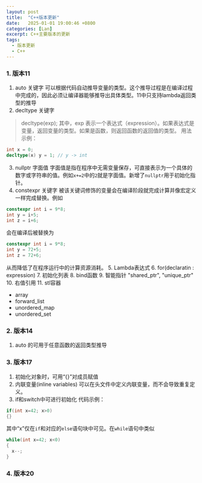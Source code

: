 ```yaml
---
layout: post
title:  "C++版本更新"
date:   2025-01-01 19:00:46 +0800
categories: [Lan]
excerpt: C++主要版本的更新
tags:
  - 版本更新
  - C++
---
```


### 1. 版本11
1. auto 关键字
可以根据代码自动推导变量的类型。这个推导过程是在编译过程中完成的，因此必须让编译器能够推导出具体类型。11中只支持lambda返回类型的推导
2. decltype 关键字
>decltype(exp);
其中，exp 表示一个表达式（expression）。如果表达式是变量，返回变量的类型。如果是函数，则返回函数的返回值的类型。
用法示例：
```C++
int x = 0;
decltype(x) y = 1; // y -> int
```
3. nullptr 字面值
字面值是指在程序中无需变量保存，可直接表示为一个具体的数字或字符串的值。例如`x+=2`中的`2`就是字面值。新增了`nullptr`用于初始化指针。
4. constexpr 关键字
被该关键词修饰的变量会在编译阶段就完成计算并像宏定义一样完成替换。例如
```C++
constexpr int i = 9*8;
int y = i+5;
int z = i+6;
```
会在编译后被替换为
```C++
constexpr int i = 9*8;
int y = 72+5;
int z = 72+6;
```
从而降低了在程序运行中的计算资源消耗。
5. Lambda表达式
6. for(declaratin : expression)
7. 初始化列表
8. bind函数
9. 智能指针 "shared_ptr", "unique_ptr"
10. 右值引用
11. stl容器
* array
* forward_list
* unordered_map
* unordered_set

### 2. 版本14
1. auto 的可用于任意函数的返回类型推导

### 3. 版本17
1. 初始化对象时，可用“{}”对成员赋值
2. 内联变量(inline variables)
可以在头文件中定义内联变量，而不会导致重复定义。
3. if和switch中可进行初始化
代码示例：
```C++
if(int x=42; x>0)
{}
```
其中“x”仅在`if`和对应的`else`语句块中可见。在`while`语句中类似
```C++
while(int x=42; x<0)
{
  x--;
}
```
### 4. 版本20
